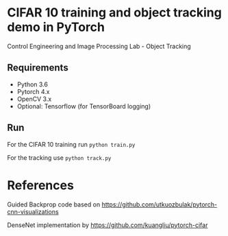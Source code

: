# CIFAR 10 training and object tracking demo in PyTorch
Control Engineering and Image Processing Lab - Object Tracking

## Requirements
* Python 3.6
* Pytorch 4.x
* OpenCV 3.x
* Optional: Tensorflow (for TensorBoard logging)

## Run
For the CIFAR 10 training run `python train.py`

For the tracking use `python track.py`

# References
Guided Backprop code based on https://github.com/utkuozbulak/pytorch-cnn-visualizations

DenseNet implementation by https://github.com/kuangliu/pytorch-cifar
